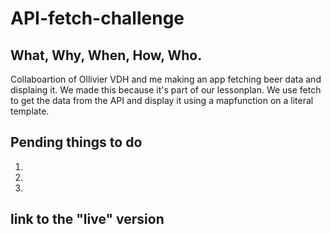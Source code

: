 # API-fetch-challenge

## What, Why, When, How, Who.
Collaboartion of Ollivier VDH and me making an app fetching beer data and displaing it.
We made this because it's part of our lessonplan.
We use fetch to get the data from the API and display it using a mapfunction on a literal template.

## Pending things to do
1.
2.
3.

## link to the "live" version
